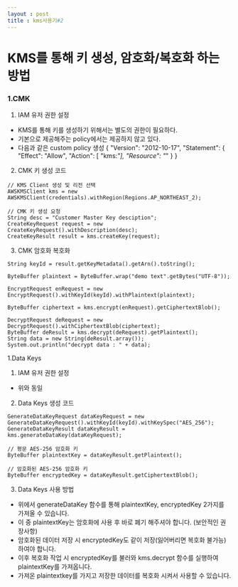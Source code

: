 ```yaml
---
layout : post
title : kms사용기#2
---
```


# KMS를 통해 키 생성, 암호화/복호화 하는 방법

### 1.CMK
  1) IAM 유저 권한 설정
   - KMS를 통해 키를 생성하기 위해서는 별도의 권한이 필요하다.
   - 기본으로 제공해주는 policy에서는 제공하지 않고 있다.
   - 다음과 같은 custom policy 생성
{ "Version": "2012-10-17", "Statement": { "Effect": "Allow", "Action": [ "kms:*"], "Resource": "*" } }

  2) CMK 키 생성 코드
  ~~~
  // KMS Client 생성 및 리전 선택
  AWSKMSClient kms = new AWSKMSClient(credentials).withRegion(Regions.AP_NORTHEAST_2);

  // CMK 키 생성 요청   
  String desc = "Customer Master Key desciption";     
  CreateKeyRequest request = new CreateKeyRequest().withDescription(desc);
  CreateKeyResult result = kms.createKey(request);
  ~~~
  
  3) CMK 암호화 복호화
  ~~~
  String keyId = result.getKeyMetadata().getArn().toString();

  ByteBuffer plaintext = ByteBuffer.wrap("demo text".getBytes("UTF-8"));

  EncryptRequest enRequest = new EncryptRequest().withKeyId(keyId).withPlaintext(plaintext);

  ByteBuffer ciphertext = kms.encrypt(enRequest).getCiphertextBlob();

  DecryptRequest deRequest = new DecryptRequest().withCiphertextBlob(ciphertext);
  ByteBuffer deResult = kms.decrypt(deRequest).getPlaintext();
  String data = new String(deResult.array());
  System.out.println("decrypt data : " + data);
  ~~~
  
  1.Data Keys
  1) IAM 유저 권한 설정
   - 위와 동일

  2) Data Keys 생성 코드
  ~~~
  GenerateDataKeyRequest dataKeyRequest = new GenerateDataKeyRequest().withKeyId(keyId).withKeySpec("AES_256");
  GenerateDataKeyResult dataKeyResult = kms.generateDataKey(dataKeyRequest);

  // 평문 AES-256 암호화 키
  ByteBuffer plaintextKey = dataKeyResult.getPlaintext();

  // 암호화된 AES-256 암호화 키
  ByteBuffer encryptedKey = dataKeyResult.getCiphertextBlob();
  ~~~
  
  3) Data Keys 사용 방법
  - 위에서 generateDataKey 함수를 통해 plaintextKey, encryptedKey 2가지를 가져올 수 있습니다.
  - 이 중 plaintextKey는 암호화에 사용 후 바로 폐기 해주셔야 합니다. (보안적인 권장사항)
  - 암호화된 데이터 저장 시 encryptedKey도 같이 저장(잃어버리면 복호화 불가능)하여야 합니다.
  - 이후 복호화 작업 시 encryptedKey를 불러와 kms.decrypt 함수를 실행하여 plaintextKey를 가져옵니다.
  - 가져온 plaintextkey를 가지고 저장한 데이터를 복호화 시켜서 사용할 수 있습니다.
